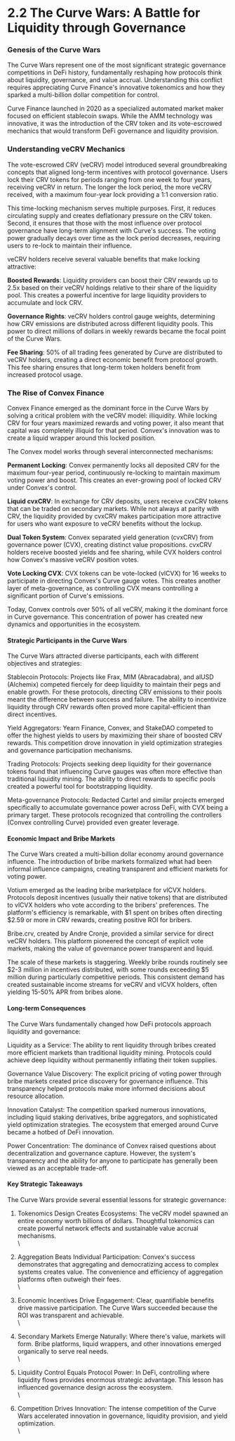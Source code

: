 # 2.2 The Curve Wars: A Battle for Liquidity through Governance

### Genesis of the Curve Wars

The Curve Wars represent one of the most significant strategic governance competitions in DeFi history, fundamentally reshaping how protocols think about liquidity, governance, and value accrual. Understanding this conflict requires appreciating Curve Finance's innovative tokenomics and how they sparked a multi-billion dollar competition for control.

Curve Finance launched in 2020 as a specialized automated market maker focused on efficient stablecoin swaps. While the AMM technology was innovative, it was the introduction of the CRV token and its vote-escrowed mechanics that would transform DeFi governance and liquidity provision.

### Understanding veCRV Mechanics

The vote-escrowed CRV (veCRV) model introduced several groundbreaking concepts that aligned long-term incentives with protocol governance. Users lock their CRV tokens for periods ranging from one week to four years, receiving veCRV in return. The longer the lock period, the more veCRV received, with a maximum four-year lock providing a 1:1 conversion ratio.

This time-locking mechanism serves multiple purposes. First, it reduces circulating supply and creates deflationary pressure on the CRV token. Second, it ensures that those with the most influence over protocol governance have long-term alignment with Curve's success. The voting power gradually decays over time as the lock period decreases, requiring users to re-lock to maintain their influence.

veCRV holders receive several valuable benefits that make locking attractive:

**Boosted Rewards**: Liquidity providers can boost their CRV rewards up to 2.5x based on their veCRV holdings relative to their share of the liquidity pool. This creates a powerful incentive for large liquidity providers to accumulate and lock CRV.

**Governance Rights**: veCRV holders control gauge weights, determining how CRV emissions are distributed across different liquidity pools. This power to direct millions of dollars in weekly rewards became the focal point of the Curve Wars.

**Fee Sharing**: 50% of all trading fees generated by Curve are distributed to veCRV holders, creating a direct economic benefit from protocol growth. This fee sharing ensures that long-term token holders benefit from increased protocol usage.

### The Rise of Convex Finance

Convex Finance emerged as the dominant force in the Curve Wars by solving a critical problem with the veCRV model: illiquidity. While locking CRV for four years maximized rewards and voting power, it also meant that capital was completely illiquid for that period. Convex's innovation was to create a liquid wrapper around this locked position.

The Convex model works through several interconnected mechanisms:

**Permanent Locking**: Convex permanently locks all deposited CRV for the maximum four-year period, continuously re-locking to maintain maximum voting power and boost. This creates an ever-growing pool of locked CRV under Convex's control.

**Liquid cvxCRV**: In exchange for CRV deposits, users receive cvxCRV tokens that can be traded on secondary markets. While not always at parity with CRV, the liquidity provided by cvxCRV makes participation more attractive for users who want exposure to veCRV benefits without the lockup.

**Dual Token System**: Convex separated yield generation (cvxCRV) from governance power (CVX), creating distinct value propositions. cvxCRV holders receive boosted yields and fee sharing, while CVX holders control how Convex's massive veCRV position votes.

**Vote Locking CVX**: CVX tokens can be vote-locked (vlCVX) for 16 weeks to participate in directing Convex's Curve gauge votes. This creates another layer of meta-governance, as controlling CVX means controlling a significant portion of Curve's emissions.

Today, Convex controls over 50% of all veCRV, making it the dominant force in Curve governance. This concentration of power has created new dynamics and opportunities in the ecosystem.

#### Strategic Participants in the Curve Wars

The Curve Wars attracted diverse participants, each with different objectives and strategies:

Stablecoin Protocols: Projects like Frax, MIM (Abracadabra), and alUSD (Alchemix) competed fiercely for deep liquidity to maintain their pegs and enable growth. For these protocols, directing CRV emissions to their pools meant the difference between success and failure. The ability to incentivize liquidity through CRV rewards often proved more capital-efficient than direct incentives.

Yield Aggregators: Yearn Finance, Convex, and StakeDAO competed to offer the highest yields to users by maximizing their share of boosted CRV rewards. This competition drove innovation in yield optimization strategies and governance participation mechanisms.

Trading Protocols: Projects seeking deep liquidity for their governance tokens found that influencing Curve gauges was often more effective than traditional liquidity mining. The ability to direct rewards to specific pools created a powerful tool for bootstrapping liquidity.

Meta-governance Protocols: Redacted Cartel and similar projects emerged specifically to accumulate governance power across DeFi, with CVX being a primary target. These protocols recognized that controlling the controllers (Convex controlling Curve) provided even greater leverage.

#### Economic Impact and Bribe Markets

The Curve Wars created a multi-billion dollar economy around governance influence. The introduction of bribe markets formalized what had been informal influence campaigns, creating transparent and efficient markets for voting power.

Votium emerged as the leading bribe marketplace for vlCVX holders. Protocols deposit incentives (usually their native tokens) that are distributed to vlCVX holders who vote according to the bribers' preferences. The platform's efficiency is remarkable, with $1 spent on bribes often directing $2.59 or more in CRV rewards, creating positive ROI for bribers.

Bribe.crv, created by Andre Cronje, provided a similar service for direct veCRV holders. This platform pioneered the concept of explicit vote markets, making the value of governance power transparent and liquid.

The scale of these markets is staggering. Weekly bribe rounds routinely see $2-3 million in incentives distributed, with some rounds exceeding $5 million during particularly competitive periods. This consistent demand has created sustainable income streams for veCRV and vlCVX holders, often yielding 15-50% APR from bribes alone.

#### Long-term Consequences

The Curve Wars fundamentally changed how DeFi protocols approach liquidity and governance:

Liquidity as a Service: The ability to rent liquidity through bribes created more efficient markets than traditional liquidity mining. Protocols could achieve deep liquidity without permanently inflating their token supplies.

Governance Value Discovery: The explicit pricing of voting power through bribe markets created price discovery for governance influence. This transparency helped protocols make more informed decisions about resource allocation.

Innovation Catalyst: The competition sparked numerous innovations, including liquid staking derivatives, bribe aggregators, and sophisticated yield optimization strategies. The ecosystem that emerged around Curve became a hotbed of DeFi innovation.

Power Concentration: The dominance of Convex raised questions about decentralization and governance capture. However, the system's transparency and the ability for anyone to participate has generally been viewed as an acceptable trade-off.

#### Key Strategic Takeaways

The Curve Wars provide several essential lessons for strategic governance:

1. Tokenomics Design Creates Ecosystems: The veCRV model spawned an entire economy worth billions of dollars. Thoughtful tokenomics can create powerful network effects and sustainable value accrual mechanisms.\
   \

2. Aggregation Beats Individual Participation: Convex's success demonstrates that aggregating and democratizing access to complex systems creates value. The convenience and efficiency of aggregation platforms often outweigh their fees.\
   \

3. Economic Incentives Drive Engagement: Clear, quantifiable benefits drive massive participation. The Curve Wars succeeded because the ROI was transparent and achievable.\
   \

4. Secondary Markets Emerge Naturally: Where there's value, markets will form. Bribe platforms, liquid wrappers, and other innovations emerged organically to serve real needs.\
   \

5. Liquidity Control Equals Protocol Power: In DeFi, controlling where liquidity flows provides enormous strategic advantage. This lesson has influenced governance design across the ecosystem.\
   \

6. Competition Drives Innovation: The intense competition of the Curve Wars accelerated innovation in governance, liquidity provision, and yield optimization.\
   \
